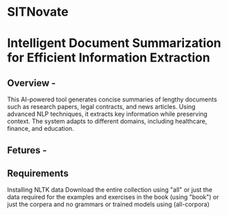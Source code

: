 # SITNovate
# Intelligent Document Summarization for Efficient Information Extraction

## Overview - 
This AI-powered tool generates concise summaries of lengthy documents such as research papers, legal contracts, and news articles. Using advanced NLP techniques, it extracts key information while preserving context. The system adapts to different domains, including healthcare, finance, and education.

## Fetures -

## Requirements
Installing NLTK data 
Download the entire collection using "all"
or just the data required for the examples and exercises in the book (using "book")
or just the corpera and no grammars or trained models using (all-corpora)